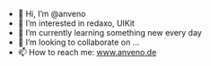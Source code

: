 - 👋 Hi, I’m @anveno
- 👀 I’m interested in redaxo, UIKit
- 🌱 I’m currently learning something new every day
- 💞️ I’m looking to collaborate on ...
- 📫 How to reach me: www.anveno.de

<!---
anveno/anveno is a ✨ special ✨ repository because its `README.md` (this file) appears on your GitHub profile.
You can click the Preview link to take a look at your changes.
--->
